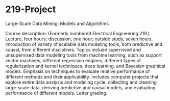 # 219-Project
Large-Scale Data Mining: Models and Algorithms

Course description: (Formerly numbered Electrical Engineering 219.) Lecture, four hours; discussion, one hour; outside study, seven hours. Introduction of variety of scalable data modeling tools, both predictive and causal, from different disciplines. Topics include supervised and unsupervised data modeling tools from machine learning, such as support vector machines, different regression engines, different types of regularization and kernel techniques, deep learning, and Bayesian graphical models. Emphasis on techniques to evaluate relative performance of different methods and their applicability. Includes computer projects that explore entire data analysis and modeling cycle: collecting and cleaning large-scale data, deriving predictive and causal models, and evaluating performance of different models. Letter grading.
